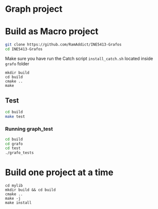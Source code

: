 # Graph project

# Build as Macro project
``` bash
git clone https://github.com/RamAddict/INE5413-Grafos
cd INE5413-Grafos
```
Make sure you have run the Catch script ```install_catch.sh``` located inside ```grafo``` folder
```
mkdir build
cd build
cmake ..
make
```

## Test 
``` bash
cd build
make test
```
### Running graph_test
``` bash
cd build
cd grafo
cd test
./grafo_tests
```

# Build one project at a time
```
cd mylib
mkdir build && cd build
cmake ..
make -j
make install
```
<!-- 
```
cd mybin
mkdir build && cd build
cmake ..
make -j
make install
``` -->
